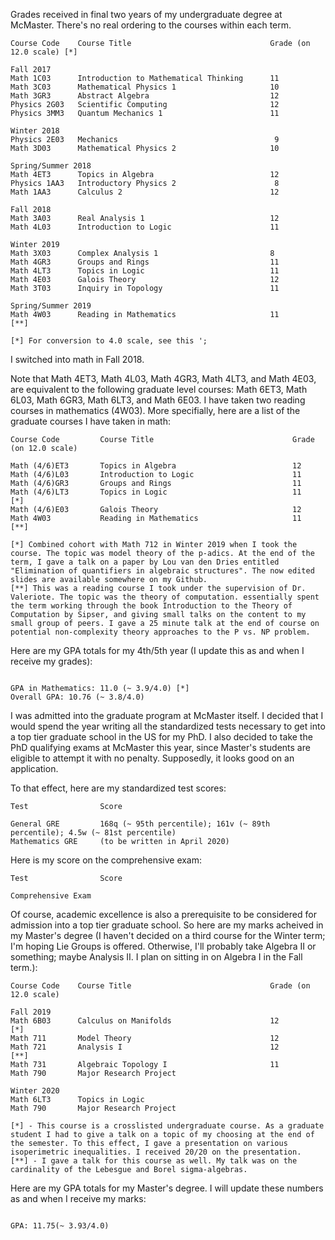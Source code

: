 Grades received in final two years of my undergraduate degree at McMaster. There's no real ordering to the courses within each term.

```
Course Code    Course Title                               Grade (on 12.0 scale) [*]

Fall 2017
Math 1C03      Introduction to Mathematical Thinking      11
Math 3C03      Mathematical Physics 1                     10
Math 3GR3      Abstract Algebra                           12
Physics 2G03   Scientific Computing                       12
Physics 3MM3   Quantum Mechanics 1                        11

Winter 2018
Physics 2E03   Mechanics                                   9
Math 3D03      Mathematical Physics 2                     10

Spring/Summer 2018
Math 4ET3      Topics in Algebra                          12
Physics 1AA3   Introductory Physics 2                      8
Math 1AA3      Calculus 2                                 12

Fall 2018
Math 3A03      Real Analysis 1                            12
Math 4L03      Introduction to Logic                      11

Winter 2019
Math 3X03      Complex Analysis 1                         8
Math 4GR3      Groups and Rings                           11
Math 4LT3      Topics in Logic                            11                          
Math 4E03      Galois Theory                              12 
Math 3T03      Inquiry in Topology                        11

Spring/Summer 2019
Math 4W03      Reading in Mathematics                     11                          [**] 

[*] For conversion to 4.0 scale, see this ';

```

I switched into math in Fall 2018.

Note that Math 4ET3, Math 4L03, Math 4GR3, Math 4LT3, and Math 4E03,  are equivalent to the following graduate level courses: Math 6ET3, Math 6L03, Math 6GR3, Math 6LT3, and Math 6E03. I have taken two reading courses in mathematics (4W03). More specifially, here are a list of the graduate courses I have taken in math:

```
Course Code         Course Title                               Grade (on 12.0 scale)

Math (4/6)ET3       Topics in Algebra                          12
Math (4/6)L03       Introduction to Logic                      11
Math (4/6)GR3       Groups and Rings                           11
Math (4/6)LT3       Topics in Logic                            11                      [*]
Math (4/6)E03       Galois Theory                              12
Math 4W03           Reading in Mathematics                     11                      [**]

[*] Combined cohort with Math 712 in Winter 2019 when I took the course. The topic was model theory of the p-adics. At the end of the term, I gave a talk on a paper by Lou van den Dries entitled "Elimination of quantifiers in algebraic structures". The now edited slides are available somewhere on my Github. 
[**] This was a reading course I took under the supervision of Dr. Valeriote. The topic was the theory of computation. essentially spent the term working through the book Introduction to the Theory of Computation by Sipser, and giving small talks on the content to my small group of peers. I gave a 25 minute talk at the end of course on potential non-complexity theory approaches to the P vs. NP problem.

```

Here are my GPA totals for my 4th/5th year (I update this as and when I receive my grades):

```

GPA in Mathematics: 11.0 (~ 3.9/4.0) [*]
Overall GPA: 10.76 (~ 3.8/4.0)

```

I was admitted into the graduate program at McMaster itself. I decided that I would spend the year writing all the standardized tests necessary to get into a top tier graduate school in the US for my PhD. I also decided to take the PhD qualifying exams at McMaster this year, since Master's students are eligible to attempt it with no penalty. Supposedly, it looks good on an application.

To that effect, here are my standardized test scores:

```
Test                Score

General GRE         168q (~ 95th percentile); 161v (~ 89th percentile); 4.5w (~ 81st percentile)
Mathematics GRE     (to be written in April 2020)

```

Here is my score on the comprehensive exam:

```
Test                Score

Comprehensive Exam

```

Of course, academic excellence is also a prerequisite to be considered for admission into a top tier graduate school. So here are my marks acheived in my Master's degree (I haven't decided on a third course for the Winter term; I'm hoping Lie Groups is offered. Otherwise, I'll probably take Algebra II or something; maybe Analysis II. I plan on sitting in on Algebra I in the Fall term.):

```
Course Code    Course Title                               Grade (on 12.0 scale)

Fall 2019
Math 6B03      Calculus on Manifolds                      12                    [*]
Math 711       Model Theory                               12
Math 721       Analysis I                                 12                    [**]
Math 731       Algebraic Topology I                       11
Math 790       Major Research Project

Winter 2020
Math 6LT3      Topics in Logic
Math 790       Major Research Project

[*] - This course is a crosslisted undergraduate course. As a graduate student I had to give a talk on a topic of my choosing at the end of the semester. To this effect, I gave a presentation on various isoperimetric inequalities. I received 20/20 on the presentation.
[**] - I gave a talk for this course as well. My talk was on the cardinality of the Lebesgue and Borel sigma-algebras.

```

Here are my GPA totals for my Master's degree. I will update these numbers as and when I receive my marks:

```

GPA: 11.75(~ 3.93/4.0)

```

